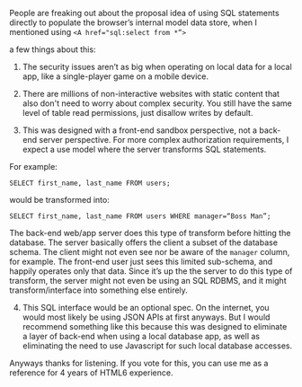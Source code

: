 People are freaking out about the proposal idea of using SQL statements directly to populate the browser’s internal model data store, when I mentioned using `<A href="sql:select from *”>`

a few things about this:

1. The security issues aren’t as big when operating on local data for a local app, like a single-player game on a mobile device.

2. There are millions of non-interactive websites with static content that also don't need to worry about complex security.  You still have the same level of table read permissions, just disallow writes by default.

3. This was designed with a front-end sandbox perspective, not a back-end server perspective.  For more complex authorization requirements, I expect a use model where the server transforms SQL statements. 

For example:

	SELECT first_name, last_name FROM users;

would be transformed into:
	
	SELECT first_name, last_name FROM users WHERE manager=“Boss Man”;

The back-end web/app server does this type of transform before hitting the database.  The server basically offers the client a subset of the database schema.  The client might not even see nor be aware of the `manager` column, for example.  The front-end user just sees this limited sub-schema, and happily operates only that data.  Since it’s up the the server to do this type of transform, the server might not even be using an SQL RDBMS, and it might transform/interface into something else entirely.  

4. This SQL interface would be an optional spec.  On the internet, you would most likely be using JSON APIs at first anyways.  But I would recommend something like this because this was designed to eliminate a layer of back-end when using a local database app, as well as eliminating the need to use Javascript for such local database accesses.  

Anyways thanks for listening.  If you vote for this, you can use me as a reference for 4 years of HTML6 experience.

